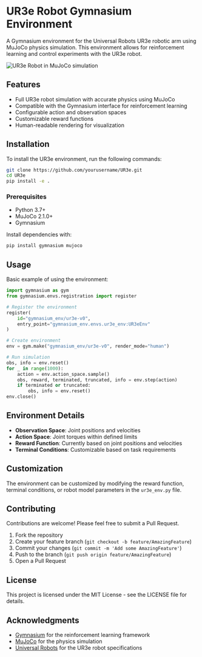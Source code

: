 # UR3e Robot Gymnasium Environment

A Gymnasium environment for the Universal Robots UR3e robotic arm using MuJoCo physics simulation. This environment allows for reinforcement learning and control experiments with the UR3e robot.

![UR3e Robot in MuJoCo simulation](./assets/ur3e_mujoco.png)

## Features

- Full UR3e robot simulation with accurate physics using MuJoCo
- Compatible with the Gymnasium interface for reinforcement learning
- Configurable action and observation spaces
- Customizable reward functions
- Human-readable rendering for visualization

## Installation

To install the UR3e environment, run the following commands:

```bash
git clone https://github.com/yourusername/UR3e.git
cd UR3e
pip install -e .
```

### Prerequisites

- Python 3.7+
- MuJoCo 2.1.0+
- Gymnasium

Install dependencies with:

```bash
pip install gymnasium mujoco
```

## Usage

Basic example of using the environment:

```python
import gymnasium as gym
from gymnasium.envs.registration import register

# Register the environment
register(
    id="gymnasium_env/ur3e-v0",
    entry_point="gymnasium_env.envs.ur3e_env:UR3eEnv"
)

# Create environment
env = gym.make("gymnasium_env/ur3e-v0", render_mode="human")

# Run simulation
obs, info = env.reset()
for _ in range(1000):
    action = env.action_space.sample()
    obs, reward, terminated, truncated, info = env.step(action)
    if terminated or truncated:
        obs, info = env.reset()
env.close()
```

## Environment Details

- **Observation Space**: Joint positions and velocities
- **Action Space**: Joint torques within defined limits
- **Reward Function**: Currently based on joint positions and velocities
- **Terminal Conditions**: Customizable based on task requirements

## Customization

The environment can be customized by modifying the reward function, terminal conditions, or robot model parameters in the `ur3e_env.py` file.

## Contributing

Contributions are welcome! Please feel free to submit a Pull Request.

1. Fork the repository
2. Create your feature branch (`git checkout -b feature/AmazingFeature`)
3. Commit your changes (`git commit -m 'Add some AmazingFeature'`)
4. Push to the branch (`git push origin feature/AmazingFeature`)
5. Open a Pull Request

## License

This project is licensed under the MIT License - see the LICENSE file for details.

## Acknowledgments

- [Gymnasium](https://gymnasium.farama.org/) for the reinforcement learning framework
- [MuJoCo](https://mujoco.org/) for the physics simulation
- [Universal Robots](https://www.universal-robots.com/) for the UR3e robot specifications

